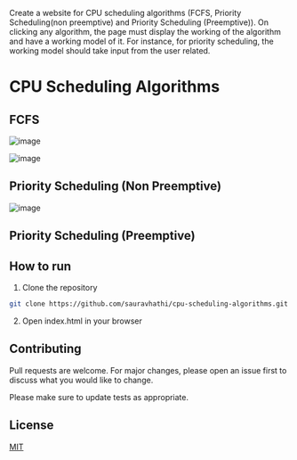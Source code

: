 Create a website for CPU scheduling algorithms (FCFS, Priority Scheduling(non preemptive) and Priority Scheduling (Preemptive)). On clicking any algorithm, the page must display the working of the algorithm and have a working model of it. For instance, for priority scheduling, the working model should take input from the user related.


# CPU Scheduling Algorithms

## FCFS 

![image](https://user-images.githubusercontent.com/61316762/194719932-5d06790e-778b-4a45-a7e1-c41291903adc.png)

![image](https://user-images.githubusercontent.com/61316762/194719940-e7a94525-64d4-447c-a923-2bb1064ca4f4.png)


## Priority Scheduling (Non Preemptive)

![image](https://user-images.githubusercontent.com/61316762/194719945-d864dc35-f57c-4be4-b1f4-0db20080079c.png)


## Priority Scheduling (Preemptive)

## How to run

1. Clone the repository

```bash
git clone https://github.com/sauravhathi/cpu-scheduling-algorithms.git
```

2. Open index.html in your browser

## Contributing

Pull requests are welcome. For major changes, please open an issue first to discuss what you would like to change.

Please make sure to update tests as appropriate.

## License

[MIT](https://github.com/sauravhathi/cpu-scheduling-algorithms/blob/main/LICENSE)
